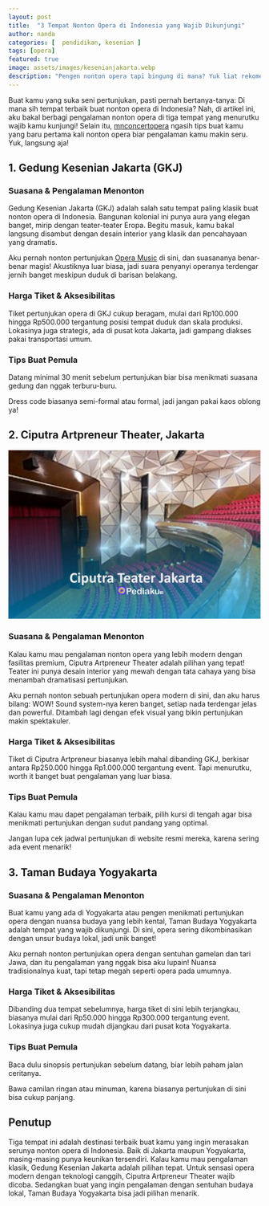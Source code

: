 ```yaml
---
layout: post
title:  "3 Tempat Nonton Opera di Indonesia yang Wajib Dikunjungi"
author: nanda
categories: [  pendidikan, kesenian ]
tags: [opera]
featured: true
image: assets/images/kesenianjakarta.webp
description: "Pengen nonton opera tapi bingung di mana? Yuk liat rekomendasi tempat nonton opera dan pertunjukan di Indonesia yang wajib kamu kunjungi!."
---
```


Buat kamu yang suka seni pertunjukan, pasti pernah bertanya-tanya: Di mana sih tempat terbaik buat nonton opera di Indonesia? Nah, di artikel ini, aku bakal berbagi pengalaman nonton opera di tiga tempat yang menurutku wajib kamu kunjungi! Selain itu, [mnconcertopera](https://www.mnconcertopera.org/) ngasih tips buat kamu yang baru pertama kali nonton opera biar pengalaman kamu makin seru. Yuk, langsung aja!

## 1. Gedung Kesenian Jakarta (GKJ)

### Suasana & Pengalaman Menonton

Gedung Kesenian Jakarta (GKJ) adalah salah satu tempat paling klasik buat nonton opera di Indonesia. Bangunan kolonial ini punya aura yang elegan banget, mirip dengan teater-teater Eropa. Begitu masuk, kamu bakal langsung disambut dengan desain interior yang klasik dan pencahayaan yang dramatis.

Aku pernah nonton pertunjukan [Opera Music](https://www.mnconcertopera.org/2024/07/27/pertunjukan-musik-opera/) di sini, dan suasananya benar-benar magis! Akustiknya luar biasa, jadi suara penyanyi operanya terdengar jernih banget meskipun duduk di barisan belakang.

### Harga Tiket & Aksesibilitas

Tiket pertunjukan opera di GKJ cukup beragam, mulai dari Rp100.000 hingga Rp500.000 tergantung posisi tempat duduk dan skala produksi. Lokasinya juga strategis, ada di pusat kota Jakarta, jadi gampang diakses pakai transportasi umum.

### Tips Buat Pemula

Datang minimal 30 menit sebelum pertunjukan biar bisa menikmati suasana gedung dan nggak terburu-buru.

Dress code biasanya semi-formal atau formal, jadi jangan pakai kaos oblong ya!

## 2. Ciputra Artpreneur Theater, Jakarta
![teater ciputra](/assets/images/kesenianciputra.webp)
### Suasana & Pengalaman Menonton

Kalau kamu mau pengalaman nonton opera yang lebih modern dengan fasilitas premium, Ciputra Artpreneur Theater adalah pilihan yang tepat! Teater ini punya desain interior yang mewah dengan tata cahaya yang bisa menambah dramatisasi pertunjukan.

Aku pernah nonton sebuah pertunjukan opera modern di sini, dan aku harus bilang: WOW! Sound system-nya keren banget, setiap nada terdengar jelas dan powerful. Ditambah lagi dengan efek visual yang bikin pertunjukan makin spektakuler.

### Harga Tiket & Aksesibilitas

Tiket di Ciputra Artpreneur biasanya lebih mahal dibanding GKJ, berkisar antara Rp250.000 hingga Rp1.000.000 tergantung event. Tapi menurutku, worth it banget buat pengalaman yang luar biasa.

### Tips Buat Pemula

Kalau kamu mau dapet pengalaman terbaik, pilih kursi di tengah agar bisa menikmati pertunjukan dengan sudut pandang yang optimal.

Jangan lupa cek jadwal pertunjukan di website resmi mereka, karena sering ada event menarik!

## 3. Taman Budaya Yogyakarta

### Suasana & Pengalaman Menonton

Buat kamu yang ada di Yogyakarta atau pengen menikmati pertunjukan opera dengan nuansa budaya yang lebih kental, Taman Budaya Yogyakarta adalah tempat yang wajib dikunjungi. Di sini, opera sering dikombinasikan dengan unsur budaya lokal, jadi unik banget!

Aku pernah nonton pertunjukan opera dengan sentuhan gamelan dan tari Jawa, dan itu pengalaman yang nggak bisa aku lupain! Nuansa tradisionalnya kuat, tapi tetap megah seperti opera pada umumnya.

### Harga Tiket & Aksesibilitas

Dibanding dua tempat sebelumnya, harga tiket di sini lebih terjangkau, biasanya mulai dari Rp50.000 hingga Rp300.000 tergantung event. Lokasinya juga cukup mudah dijangkau dari pusat kota Yogyakarta.

### Tips Buat Pemula

Baca dulu sinopsis pertunjukan sebelum datang, biar lebih paham jalan ceritanya.

Bawa camilan ringan atau minuman, karena biasanya pertunjukan di sini bisa cukup panjang.

## Penutup

Tiga tempat ini adalah destinasi terbaik buat kamu yang ingin merasakan serunya nonton opera di Indonesia. Baik di Jakarta maupun Yogyakarta, masing-masing punya keunikan tersendiri. Kalau kamu mau pengalaman klasik, Gedung Kesenian Jakarta adalah pilihan tepat. Untuk sensasi opera modern dengan teknologi canggih, Ciputra Artpreneur Theater wajib dicoba. Sedangkan buat yang ingin pengalaman dengan sentuhan budaya lokal, Taman Budaya Yogyakarta bisa jadi pilihan menarik.